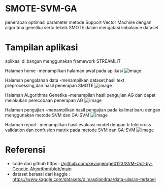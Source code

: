 # SMOTE-SVM-GA
penerapan optimasi parameter metode Support Vector Machine dengan algoritma genetika serta teknik SMOTE dalam mengatasi imbalance dataset
# Tampilan aplikasi
aplikasi di bangun menggunakan framework STREAMLIT

Halaman home
 -menampilkan halaman awal pada aplikasi
![image](https://github.com/ahmadseloabadi/SMOTE-SVM-GA/assets/50831996/b6f8c262-c4a9-47ae-885d-3bcc4648791f)

Halaman pengolahan data
 -menampilkan dataset,hasil text preprocessing,dan hasil penerapan SMOTE
![image](https://github.com/ahmadseloabadi/SMOTE-SVM-GA/assets/50831996/74e58ee2-c8a1-4a2a-9e90-cc30ea9a13e4)

Halaman ALgorithma Genetika
 -menampilan hasil pengujian AG dan dapat melakukan perecobaan penerapan AG
![image](https://github.com/ahmadseloabadi/SMOTE-SVM-GA/assets/50831996/3a860bbc-baec-4dc0-b924-18ccdd9fa10c)

Halaman pengujian
 -menampilkan hasil pengujian pada kalimat baru dengan menggunakan metode SVM dan GA-SVM
![image](https://github.com/ahmadseloabadi/SMOTE-SVM-GA/assets/50831996/8ef6641c-bf0f-4d54-9350-9e29cf7fd276)

Halaman report 
 -menampilkan hasil evaluasi model dengan k-fold cross validation dan confusion matrix pada metode SVM dan GA-SVM
![image](https://github.com/ahmadseloabadi/SMOTE-SVM-GA/assets/50831996/30943eb8-c0d1-409f-907a-c77af0477e87)

# Referensi
 - code dari github https : [//github.com/kevingeorge0123/SVM-Opt-by-Genetic-Algorithm/blob/main](https://github.com/kevingeorge0123/SVM-Opt-by-Genetic-Algorithm/tree/main)
 - dataset berasal dari kaggle : https://www.kaggle.com/datasets/dimasdiandraa/data-ulasan-terlabel

